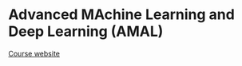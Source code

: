 # Advanced MAchine Learning and Deep Learning (AMAL)

[Course website](http://dac.lip6.fr/master/amal-2019-2020/)
